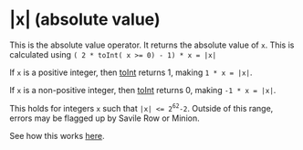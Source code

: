# |x| (absolute value)

This is the absolute value operator. It returns the absolute value of ```x```.
This is calculated using
```( 2 * toInt( x >= 0) - 1) * x = |x|```

If ```x``` is a positive integer, then [toInt](https://github.com/conjure-cp/conjure/blob/main/docs/bits/function/toInt.md) returns 1, making ```1 * x = |x|```.

If ```x``` is a non-positive integer, then [toInt](https://github.com/conjure-cp/conjure/blob/main/docs/bits/function/toInt.md) returns 0, making ```-1 * x = |x|```.

This holds for integers ```x``` such that ```|x| <= 2```<sup>```62```</sup>```-2```.
Outside of this range, errors may be flagged up by Savile Row or Minion.

See how this works [here](https://github.com/conjure-cp/conjure/blob/main/docs/notebooks/absoluteValues.ipynb).